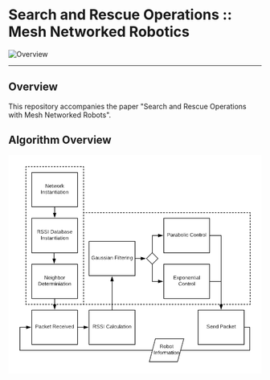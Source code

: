 # Search and Rescue Operations :: Mesh Networked Robotics

![Overview][image1]

[//]: # (References)

[image1]: ./extra/Overall.JPG
[image2]: ./extra/Algorithm.png

---

## Overview

This repository accompanies the paper "Search and Rescue Operations with Mesh Networked Robots". 

## Algorithm Overview
![Algorithm Overview][image2]
